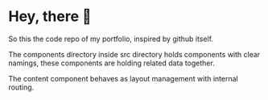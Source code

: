 # Hey, there 👋

So this the code repo of my portfolio, inspired by github itself.

The components directory inside src directory holds components with clear namings, these components are holding related data together.

The content component behaves as layout management with internal routing.
